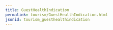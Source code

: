 ```yaml
---
title: GuestHealthIndication
permalink: tourism/GuestHealthIndication.html
jsonid: tourism_guesthealthindication
---
```

